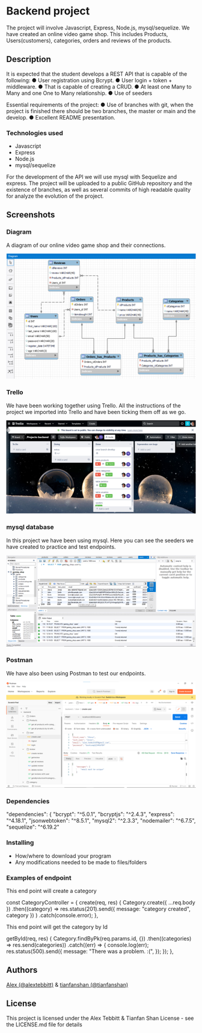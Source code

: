 # Backend project
The project will involve Javascript, Express, Node.js, mysql/sequelize. 
We have created an online video game shop. This includes Products, Users(customers), categories, orders and reviews of the products. 

## Description

It is expected that the student develops a REST API that is capable of the following:
● User registration using Bcrypt.
● User login + token + middleware.
● That is capable of creating a CRUD.
● At least one Many to Many and one One to Many relationship.
● Use of seeders

Essential requirements of the project:
● Use of branches with git, when the project is finished there should be two branches, the master or main and the develop.
● Excellent README presentation.

### Technologies used
* Javascript
* Express
* Node.js
* mysql/sequelize

For the development of the API we will use mysql with Sequelize and express.
The project will be uploaded to a public GitHub repository and the
existence of branches, as well as several commits of high readable quality for
analyze the evolution of the project.

## Screenshots

### Diagram
A diagram of our online video game shop and their connections.

![Diagram image](./assets/projectbackend.png)

### Trello
We have been working together using Trello. All the instructions of the project we imported into Trello and have been ticking them off as we go.

![Trello image](./assets/Screenshot%202022-05-26%20131648.png)

### mysql database
In this project we have been using mysql. Here you can see the seeders we have created to practice and test endpoints. 

![mysql Image](./assets/database.png)

### Postman
We have also been using Postman to test our endpoints. 

![Postman Image](./assets/postman.png)
### Dependencies

"dependencies": {
    "bcrypt": "^5.0.1",
    "bcryptjs": "^2.4.3",
    "express": "^4.18.1",
    "jsonwebtoken": "^8.5.1",
    "mysql2": "^2.3.3",
    "nodemailer": "^6.7.5",
    "sequelize": "^6.19.2"
### Installing

* How/where to download your program
* Any modifications needed to be made to files/folders

### Examples of endpoint
This end point will create a category

const CategoryController = {
  create(req, res) {
    Category.create({ ...req.body })
      .then((category) =>
        res.status(201).send({ message: "category created", category })
      )
      .catch(console.error);
  },

  This end point will get the category by Id

  getById(req, res) {
    Category.findByPk(req.params.id, {})
      .then((categories) => res.send(categories))
      .catch((err) => {
        console.log(err);
        res.status(500).send({
          message: "There was a problem. :(",
        });
      });
  },


## Authors

[Alex (@alextebbitt)](@alextebbitt) & [tianfanshan (@tianfanshan)](@tianfanshan)


## License

This project is licensed under the Alex Tebbitt & Tianfan Shan License - see the LICENSE.md file for details